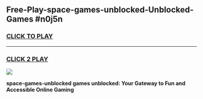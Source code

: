 
## Free-Play-space-games-unblocked-Unblocked-Games #n0j5n
<h3>
<a href="https://news.freeplayer.one?title=space-games-unblocked&ref=8M">CLICK TO PLAY</a></h3>
<hr>

<h3>
<a href="https://news.freeplayer.one?title=space-games-unblocked&ref=8M">CLICK 2 PLAY</a>
  
</h3>

<a href="https://news.freeplayer.one?title=space-games-unblocked&ref=8M"><img src="https://clearcache.store/games.png"></a>


**space-games-unblocked games unblocked: Your Gateway to Fun and Accessible Online Gaming**
